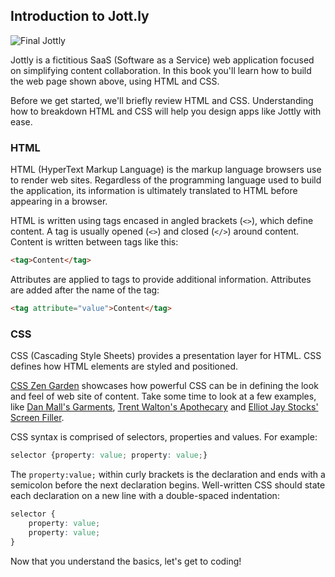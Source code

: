 ## Introduction to Jott.ly

![Final Jottly](http://cl.ly/WFMS/jottly.gif)

Jottly is a fictitious SaaS (Software as a Service) web application focused on simplifying content collaboration. In this book you'll learn how to build the web page shown above, using HTML and CSS.

Before we get started, we'll briefly review HTML and CSS. Understanding how to breakdown HTML and CSS will help you design apps like Jottly with ease.

### HTML

HTML (HyperText Markup Language) is the markup language browsers use to render web sites. Regardless of the programming language used to build the application, its information is ultimately translated to HTML before appearing in a browser.

HTML is written using tags encased in angled brackets (`<>`), which define content. A tag is usually opened (`<>`) and closed (`</>`) around content. Content is written between tags like this:

```html
<tag>Content</tag>
```

Attributes are applied to tags to provide additional information. Attributes are added after the name of the tag:

```html
<tag attribute="value">Content</tag>
```

### CSS

CSS (Cascading Style Sheets) provides a presentation layer for HTML. CSS defines how HTML elements are styled and positioned.

[CSS Zen Garden](http://www.csszengarden.com/) showcases how powerful CSS can be in defining the look and feel of web site of content. Take some time to look at a few examples, like [Dan Mall's Garments](http://www.csszengarden.com/220/), [Trent Walton's Apothecary](http://www.csszengarden.com/218/) and [Elliot Jay Stocks' Screen Filler](http://www.csszengarden.com/217/).

CSS syntax is comprised of selectors, properties and values. For example:

```css
selector {property: value; property: value;}
```

The `property:value;` within curly brackets is the declaration and ends with a semicolon before the next declaration begins. Well-written CSS should state each declaration on a new line with a double-spaced indentation:

```css
selector {
	property: value;
	property: value;
}
```

Now that you understand the basics, let's get to coding!
